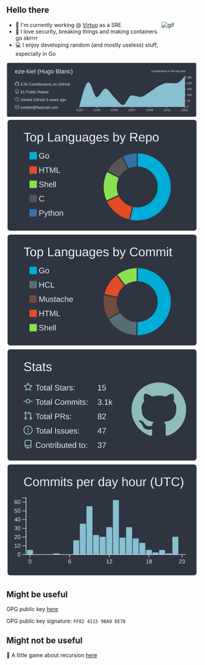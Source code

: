 ## Hello there
<!-- <img align="right" alt="gif" src="https://github.com/eze-kiel/eze-kiel/blob/master/mi.gif?raw=true" width=300 height=300> -->
<img align="right" alt="gif" src="https://github.githubassets.com/images/mona-loading-dimmed.gif" width=100 height=100>

* :office: I'm currently working @ [Virtuo](https://www.govirtuo.com/) as a SRE
* :space_invader: I love security, breaking things and making containers go skrrrr
* :computer: I enjoy developing random (and mostly useless) stuff, especially in Go

[![](./profile-summary-card-output/nord_dark/0-profile-details.svg)](https://github.com/vn7n24fzkq/github-profile-summary-cards)
[![](./profile-summary-card-output/nord_dark/1-repos-per-language.svg)](https://github.com/vn7n24fzkq/github-profile-summary-cards) [![](./profile-summary-card-output/nord_dark/2-most-commit-language.svg)](https://github.com/vn7n24fzkq/github-profile-summary-cards)
[![](./profile-summary-card-output/nord_dark/3-stats.svg)](https://github.com/vn7n24fzkq/github-profile-summary-cards) [![](./profile-summary-card-output/nord_dark/4-productive-time.svg)](https://github.com/vn7n24fzkq/github-profile-summary-cards)

## Might be useful

GPG public key [here](https://keybase.io/ezekiell/pgp_keys.asc)

GPG public key signature: `FF82 4115 9BA9 EE70`

## Might not be useful

:game_die: A little game about recursion [here](https://github.com/eze-kiel) 